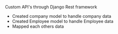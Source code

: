 Custom API's through Django Rest framework 
- Created company model to handle company data
- Created Employee model to handle Employee data
- Mapped each others data
  
